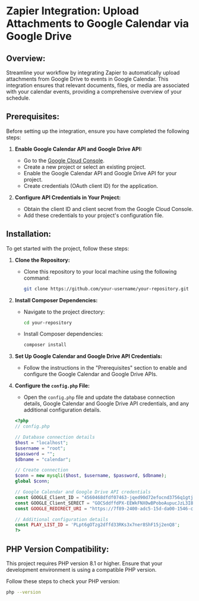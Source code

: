 # Zapier Integration: Upload Attachments to Google Calendar via Google Drive

## Overview:

Streamline your workflow by integrating Zapier to automatically upload attachments from Google Drive to events in Google Calendar. This integration ensures that relevant documents, files, or media are associated with your calendar events, providing a comprehensive overview of your schedule.

## Prerequisites:

Before setting up the integration, ensure you have completed the following steps:

1. **Enable Google Calendar API and Google Drive API:**
   - Go to the [Google Cloud Console](https://console.cloud.google.com/).
   - Create a new project or select an existing project.
   - Enable the Google Calendar API and Google Drive API for your project.
   - Create credentials (OAuth client ID) for the application.

2. **Configure API Credentials in Your Project:**
   - Obtain the client ID and client secret from the Google Cloud Console.
   - Add these credentials to your project's configuration file.

## Installation:

To get started with the project, follow these steps:

1. **Clone the Repository:**
   - Clone this repository to your local machine using the following command:
     ```bash
     git clone https://github.com/your-username/your-repository.git
     ```

2. **Install Composer Dependencies:**
   - Navigate to the project directory:
     ```bash
     cd your-repository
     ```
   - Install Composer dependencies:
     ```bash
     composer install
     ```

3. **Set Up Google Calendar and Google Drive API Credentials:**
   - Follow the instructions in the "Prerequisites" section to enable and configure the Google Calendar and Google Drive APIs.

4. **Configure the `config.php` File:**
   - Open the `config.php` file and update the database connection details, Google Calendar and Google Drive API credentials, and any additional configuration details.

    ```php
    <?php
    // config.php

    // Database connection details
    $host = "localhost";
    $username = "root";
    $password = "";
    $dbname = "calendar";

    // Create connection
    $conn = new mysqli($host, $username, $password, $dbname);
    global $conn;

    // Google Calendar and Google Drive API credentials
    const GOOGLE_Client_ID = "4560468dfdf07463-jqed90d72efocnd3756q1gtj353temi7.apps.googleusercontent.com";
    const GOOGLE_Client_SERECT = "GOCSddffdPX-EEWkFNX0wBPoboAupucJzL3I8CBQ";
    const GOOGLE_REDIRECT_URI = "https://7f89-2400-adc5-15d-da00-1546-cc9e-7b6e-a58d.ngrok-free.app";

    // Additional configuration details
    const PLAY_LIST_ID = 'PLpt6gOTzg2dffd33RKs3x7ner8ShF15j2enQ8';
    ?>
    ```

## PHP Version Compatibility:

This project requires PHP version 8.1 or higher. Ensure that your development environment is using a compatible PHP version.

Follow these steps to check your PHP version:

```bash
php --version
